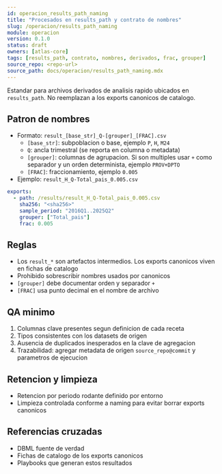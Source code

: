 ```yaml
---
id: operacion_results_path_naming
title: "Procesados en results_path y contrato de nombres"
slug: /operacion/results_path_naming
module: operacion
version: 0.1.0
status: draft
owners: [atlas-core]
tags: [results_path, contrato, nombres, derivados, frac, grouper]
source_repo: <repo-url>
source_path: docs/operacion/results_path_naming.mdx
---
```



Estandar para archivos derivados de analisis rapido ubicados en `results_path`. No reemplazan a los exports canonicos de catalogo.

## Patron de nombres
- Formato: `result_[base_str]_Q-[grouper]_[FRAC].csv`
  - `[base_str]`: subpoblacion o base, ejemplo `P`, `H`, `M24`
  - `Q`: ancla trimestral (se reporta en columna o metadata)
  - `[grouper]`: columnas de agrupacion. Si son multiples usar `+` como separador y un orden determinista, ejemplo `PROV+DPTO`
  - `[FRAC]`: fraccionamiento, ejemplo `0.005`
- Ejemplo: `result_H_Q-Total_pais_0.005.csv`

~~~yaml
exports:
  - path: /results/result_H_Q-Total_pais_0.005.csv
    sha256: "<sha256>"
    sample_period: "2016Q1..2025Q2"
    grouper: ["Total_pais"]
    frac: 0.005
~~~

## Reglas

* Los `result_*` son artefactos intermedios. Los exports canonicos viven en fichas de catalogo
* Prohibido sobrescribir nombres usados por canonicos
* `[grouper]` debe documentar orden y separador `+`
* `[FRAC]` usa punto decimal en el nombre de archivo

## QA minimo

1. Columnas clave presentes segun definicion de cada receta
2. Tipos consistentes con los datasets de origen
3. Ausencia de duplicados inesperados en la clave de agregacion
4. Trazabilidad: agregar metadata de origen `source_repo@commit` y parametros de ejecucion

## Retencion y limpieza

* Retencion por periodo rodante definido por entorno
* Limpieza controlada conforme a naming para evitar borrar exports canonicos

## Referencias cruzadas

* DBML fuente de verdad
* Fichas de catalogo de los exports canonicos
* Playbooks que generan estos resultados

~~~
